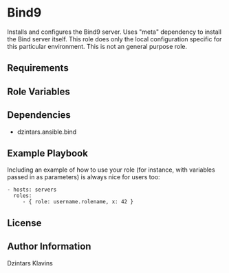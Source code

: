 Bind9
=========

Installs and configures the Bind9 server. Uses "meta" dependency to install the
Bind server itself. This role does only the local configuration specific for this
particular environment. This is not an general purpose role.

Requirements
------------



Role Variables
--------------



Dependencies
------------

- dzintars.ansible.bind

Example Playbook
----------------

Including an example of how to use your role (for instance, with variables passed in as parameters) is always nice for users too:

    - hosts: servers
      roles:
         - { role: username.rolename, x: 42 }

License
-------



Author Information
------------------

Dzintars Klavins
